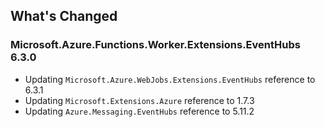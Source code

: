 ## What's Changed

<!-- Please add your release notes in the following format:
- My change description (#PR/#issue)
-->

### Microsoft.Azure.Functions.Worker.Extensions.EventHubs 6.3.0

- Updating `Microsoft.Azure.WebJobs.Extensions.EventHubs` reference to 6.3.1
- Updating `Microsoft.Extensions.Azure` reference to 1.7.3
- Updating `Azure.Messaging.EventHubs` reference to 5.11.2
